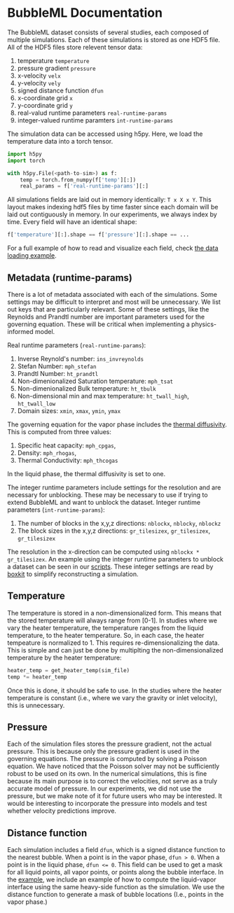 # BubbleML Documentation

The BubbleML dataset consists of several studies, each composed of multiple simulations. 
Each of these simulations is stored as one HDF5 file. All of the HDF5 files store relevent tensor data:

1. temperature `temperature`
2. pressure gradient `pressure`
3. x-velocity `velx`
4. y-velocity `vely`
5. signed distance function `dfun`
6. x-coordinate grid `x`
7. y-coordinate grid `y`
8. real-valud runtime parameters `real-runtime-params`
9. integer-valued runtime paramters `int-runtime-params`

The simulation data can be accessed using h5py. Here, we load the temperature data into a torch tensor.

```python
import h5py
import torch

with h5py.File(<path-to-sim>) as f:
    temp = torch.from_numpy(f['temp'][:])
    real_params = f['real-runtime-params'][:]
```

All simulations fields are laid out in memory identically: `T x X x Y`. This layout makes indexing hdf5 files by time faster
since each domain will be laid out contiguously in memory. In our experiments, we always index by time. Every field will have
an identical shape:

```python
f['temperature'][:].shape == f['pressure'][:].shape == ...
``` 

For a full example of how to read and visualize each field, check [the data loading example](../examples/data_loading.ipynb).

## Metadata (runtime-params)

There is a lot of metadata associated with each of the simulations. Some settings may be difficult to interpret and most will be unnecessary. We list out keys that are particularly relevant. Some of these settings, like the Reynolds and Prandtl number are important parameters used for the governing equation. These will be critical when implementing a physics-informed model.

Real runtime parameters (`real-runtime-params`):
1. Inverse Reynold's number: `ins_invreynolds`
2. Stefan Number: `mph_stefan`
3. Prandtl Number: `ht_prandtl`
4. Non-dimenionalized Saturation temperature: `mph_tsat` 
5. Non-dimenionalized Bulk temperature: `ht_tbulk` 
6. Non-dimensional min and max temperature: `ht_twall_high`, `ht_twall_low`
7. Domain sizes: `xmin`, `xmax`, `ymin`, `ymax`

The governing equation for the vapor phase includes the [thermal diffusivity](https://en.wikipedia.org/wiki/Thermal_diffusivity). This is computed from three values:
1. Specific heat capacity: `mph_cpgas`,
2. Density: `mph_rhogas`,
3. Thermal Conductivity: `mph_thcogas`

In the liquid phase, the thermal diffusivity is set to one.

The integer runtime parameters include settings for the resolution and are necessary for unblocking. These may be necessary to use if trying to extend BubbleML and want to unblock the dataset. 
Integer runtime parameters (`int-runtime-params`):
1. The number of blocks in the x,y,z directions: `nblockx`, `nblocky`, `nblockz`
2. The block sizes in the x,y,z directions: `gr_tilesizex`, `gr_tilesizex`, `gr_tilesizex` 

The resolution in the x-direction can be computed using `nblockx * gr_tilesizex`. An example using the integer runtime parameters to unblock a dataset can be seen in our [scripts](../scripts/boxkit_dataset.py). These integer settings are read by [boxkit](https://github.com/akashdhruv/BoxKit) to simplify reconstructing a simulation.

## Temperature

The temperature is stored in a non-dimensionalized form. This means that the stored temperature will always range from [0-1].
In studies where we vary the heater temperature, the temperature ranges from the liquid temperature, to the heater temperature.
So, in each case, the heater tempeature is normalized to 1. This requires re-dimensionalizing the data. This is simple and can just be
done by multiplting the non-dimensionalized temperature by the heater temperature:

```python
heater_temp = get_heater_temp(sim_file)
temp *= heater_temp
```

Once this is done, it should be safe to use. In the studies where the heater temperature is constant (i.e., where we vary the gravity
or inlet velocity), this is unnecessary.

## Pressure

Each of the simulation files stores the pressure gradient, not the actual pressure. This is because only the pressure gradient is used
in the governing equations. The pressure is computed by solving a Poisson equation. We have noticed that the Poisson solver may not be
sufficiently robust to be used on its own. In the numerical simulations, this is fine because its main purpose is to correct the velocities, not
serve as a truly accurate model of pressure. In our experiments, we did not use the pressure, but we make note of it for future users who may be interested. 
It would be interesting to incorporate the pressure into models and test whether velocity predictions improve.

## Distance function

Each simulation includes a field `dfun`, which is a signed distance function to the nearest bubble.
When a point is in the vapor phase, `dfun > 0`. When a point is in the liquid phase, `dfun <= 0`. This field can
be used to get a mask for all liquid points, all vapor points, or points along the bubble interface. In the [example](../examples/data_loading.ipynb),
we include an example of how to compute the liquid-vapor interface using the same heavy-side function as the simulation.
We use the distance function to generate a mask of bubble locations (I.e., points in the vapor phase.)
